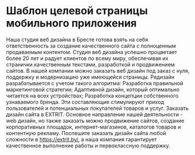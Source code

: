 # Шаблон целевой страницы мобильного приложения
Наша студия веб дизайна в Бресте готова взять на себя ответственность за создание качественного сайта с полноценным продаваемым контентом. Студия веб дизайна успешно процветает более 20 лет и радует клиентов по всему миру, обеспечивая их странички качественным текстами, разработкой и продвижением сайтов. В нашей компании можно заказать веб дизайн под заказ с нуля, поддержку и модернизацию уже имеющейся страницы. Редизайн разрабатывается с учетом такого алгоритма: Разработка правильной маркетинговой стратегии; Адаптивной дизайн, который оптимально читается на всех устройствах; Разработка концепции собственного узнаваемого бренда. Эти составляющие стимулируют приход пользователей и потенциальных покупателей товаров и услуг. Заказать дизайн сайта в EXTRIT. Основное направление нашей деятельности - web дизайн, но также заказать можно продвижение сайтов, создание корпоративных площадок, интернет-магазинов, каталогов товаров и контентную рекламу. Поспешите заказать дизайн сайта любой сложности в https://extrit.by/, а наша компания гарантирует качественное выполнение работы и первоклассную поддержку.
